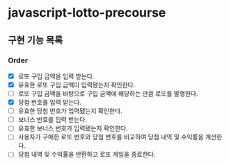 # javascript-lotto-precourse

## 구현 기능 목록

### Order

- [x] 로또 구입 금액을 입력 받는다.
- [x] 유효한 로또 구입 금액이 입력됐는지 확인한다.
- [ ] 로또 구입 금액을 바탕으로 구입 금액에 해당하는 만큼 로또를 발행한다.
- [x] 당첨 번호를 입력 받는다.
- [ ] 유효한 당첨 번호가 입력됐는지 확인한다.
- [ ] 보너스 번호를 입력 받는다.
- [ ] 유효한 보너스 번호가 입력됐는지 확인한다.
- [ ] 사용자가 구매한 로또 번호와 당첨 번호를 비교하여 당첨 내역 및 수익률을 계산한다.
- [ ] 당첨 내역 및 수익률을 반환하고 로또 게임을 종료한다.
